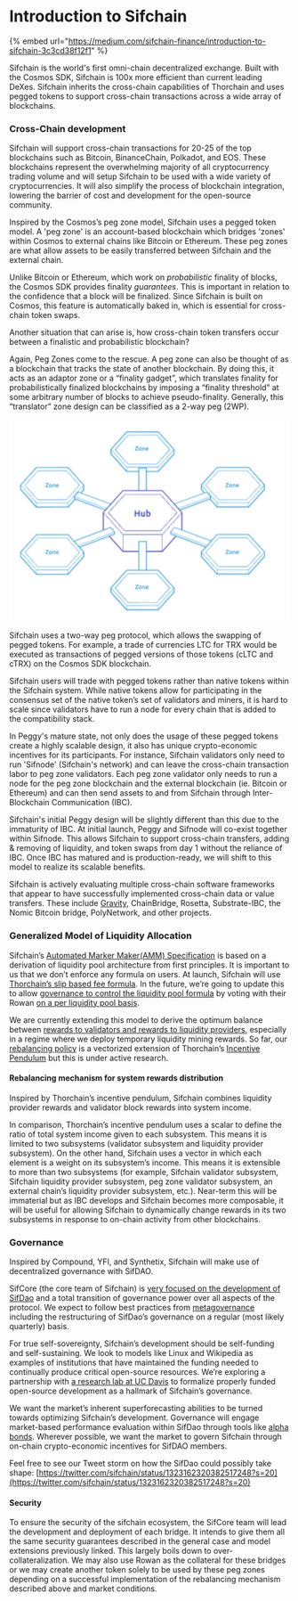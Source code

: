 # Introduction to Sifchain

{% embed url="https://medium.com/sifchain-finance/introduction-to-sifchain-3c3cd38f12f1" %}



Sifchain is the world's first omni-chain decentralized exchange. Built with the Cosmos SDK, Sifchain is 100x more efficient than current leading DeXes. Sifchain inherits the cross-chain capabilities of Thorchain and uses pegged tokens to support cross-chain transactions across a wide array of blockchains.

### Cross-Chain development

Sifchain will support cross-chain transactions for 20-25 of the top blockchains such as Bitcoin, BinanceChain, Polkadot, and EOS. These blockchains represent the overwhelming majority of all cryptocurrency trading volume and will setup Sifchain to be used with a wide variety of cryptocurrencies. It will also simplify the process of blockchain integration, lowering the barrier of cost and development for the open-source community.

Inspired by the Cosmos’s peg zone model, Sifchain uses a pegged token model. A 'peg zone' is an account-based blockchain which bridges 'zones' within Cosmos to external chains like Bitcoin or Ethereum. These peg zones are what allow assets to be easily transferred between Sifchain and the external chain.

Unlike Bitcoin or Ethereum, which work on _probabilistic_ finality of blocks, the Cosmos SDK provides finality _guarantees_. This is important in relation to the confidence that a block will be finalized. Since Sifchain is built on Cosmos, this feature is automatically baked in, which is essential for cross-chain token swaps.

Another situation that can arise is, how cross-chain token transfers occur between a finalistic and probabilistic blockchain?

Again, Peg Zones come to the rescue. A peg zone can also be thought of as a  blockchain that tracks the state of another blockchain. By doing this, it acts as an adaptor zone or a “finality gadget”, which translates finality for probabilistically finalized blockchains by imposing a “finality threshold” at some arbitrary number of blocks to achieve pseudo-finality. Generally, this “translator” zone design can be classified as a 2-way peg \(2WP\).

![](../.gitbook/assets/screen-shot-2020-11-20-at-9.38.14-pm.png)

Sifchain uses a two-way peg protocol, which allows the swapping of pegged tokens. For example, a trade of currencies LTC for TRX would be executed as transactions of pegged versions of those tokens \(cLTC and cTRX\) on the Cosmos SDK blockchain.

Sifchain users will trade with pegged tokens rather than native tokens within the Sifchain system. While native tokens allow for participating in the consensus set of the native token’s set of validators and miners, it is hard to scale since validators have to run a node for every chain that is added to the compatibility stack.

In Peggy's mature state, not only does the usage of these pegged tokens create a highly scalable design, it also has unique crypto-economic incentives for its participants. For instance, Sifchain validators only need to run 'Sifnode' \(Sifchain's network\) and can leave the cross-chain transaction labor to peg zone validators. Each peg zone validator only needs to run a node for the peg zone blockchain and the external blockchain \(ie. Bitcoin or Ethereum\) and can then send assets to and from Sifchain through Inter-Blockchain Communication \(IBC\). 

Sifchain's initial Peggy design will be slightly different than this due to the immaturity of IBC. At initial launch, Peggy and Sifnode will co-exist together within Sifnode. This allows Sifchain to support cross-chain transfers, adding & removing of liquidity, and token swaps from day 1 without the reliance of IBC. Once IBC has matured and is production-ready, we will shift to this model to realize its scalable benefits.

Sifchain is actively evaluating multiple cross-chain software frameworks that appear to have successfully implemented cross-chain data or value transfers. These include [Gravity](https://gravity.tech/), ChainBridge, Rosetta, Substrate-IBC, the Nomic Bitcoin bridge, PolyNetwork, and other projects.

### Generalized Model of Liquidity Allocation

Sifchain’s [Automated Marker Maker\(AMM\) Specification](https://hackmd.io/6VK2LSYjRTyeNCoHpVt2hg) is based on a derivation of liquidity pool architecture from first principles. It is important to us that we don’t enforce any formula on users. At launch, Sifchain will use [Thorchain’s slip based fee formula](https://docs.thorchain.org/how-it-works/continuous-liquidity-pools#slip-based-fee-model-clp). In the future, we’re going to update this to allow [governance to control the liquidity pool formula](https://twitter.com/sifchain/status/1319358940090560512?s=20) by voting with their Rowan [on a per liquidity pool basis](https://twitter.com/sifchain/status/1319361777616838659?s=20).

We are currently extending this model to derive the optimum balance between [rewards to validators and rewards to liquidity providers](https://twitter.com/sifchain/status/1320954306632118272?s=20), especially in a regime where we deploy temporary liquidity mining rewards. So far, our [rebalancing policy](https://hackmd.io/@shrutiappiah/r1itFRrPv) is a vectorized extension of Thorchain’s [Incentive Pendulum](https://docs.thorchain.org/how-it-works/incentive-pendulum) but this is under active research.

#### Rebalancing mechanism for system rewards distribution

Inspired by Thorchain’s incentive pendulum, Sifchain combines liquidity provider rewards and validator block rewards into system income.

In comparison, Thorchain’s incentive pendulum uses a scalar to define the ratio of total system income given to each subsystem. This means it is limited to two subsystems \(validator subsystem and liquidity provider subsystem\). On the other hand, Sifchain uses a vector in which each element is a weight on its subsystem’s income. This means it is extensible to more than two subsystems \(for example, Sifchain validator subsystem, Sifchain liquidity provider subsystem, peg zone validator subsystem, an external chain’s liquidity provider subsystem, etc.\). Near-term this will be immaterial but as IBC develops and Sifchain becomes more composable, it will be useful for allowing Sifchain to dynamically change rewards in its two subsystems in response to on-chain activity from other blockchains.

### Governance

Inspired by Compound, YFI, and Synthetix, Sifchain will make use of decentralized governance with SifDAO.

SifCore \(the core team of Sifchain\) is [very focused on the development of SifDao](https://twitter.com/sifchain/status/1323162320382517248?s=20) and a total transition of governance power over all aspects of the protocol. We expect to follow best practices from [metagovernance](https://metagov.org/wp-content/uploads/2020/04/Metagov-Full-Deck-public-2020-04-18.pdf) including the restructuring of SifDao’s governance on a regular \(most likely quarterly\) basis.

For true self-sovereignty, Sifchain’s development should be self-funding and self-sustaining. We look to models like Linux and Wikipedia as examples of institutions that have maintained the funding needed to continually produce critical open-source resources. We’re exploring a partnership with [a research lab at UC Davis](https://engineering.ucdavis.edu/news/uc-davis-computer-science-communication-team-study-open-source-software) to formalize properly funded open-source development as a hallmark of Sifchain’s governance.

We want the market’s inherent superforecasting abilities to be turned towards optimizing Sifchain’s development. Governance will engage market-based performance evaluation within SifDao through tools like [alpha bonds](https://github.com/blockscience/interchainfoundation). Wherever possible, we want the market to govern Sifchain through on-chain crypto-economic incentives for SifDAO members.

Feel free to see our Tweet storm on how the SifDao could possibly take shape: [https://twitter.com/sifchain/status/1323162320382517248?s=20](https://twitter.com/sifchain/status/1323162320382517248?s=20)

#### Security

To ensure the security of the sifchain ecosystem, the SifCore team will lead the development and deployment of each bridge. It intends to give them all the same security guarantees described in the general case and model extensions previously linked. This largely boils down to over-collateralization. We may also use Rowan as the collateral for these bridges or we may create another token solely to be used by these peg zones depending on a successful implementation of the rebalancing mechanism described above and market conditions.




